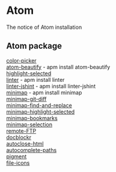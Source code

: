 # Atom
The notice of Atom installation

## Atom package
[color-picker] </br>
[atom-beautify] - apm install atom-beautify </br>
[highlight-selected] </br>
[linter] - apm install linter </br>
[linter-jshint] - apm install linter-jshint </br>
[minimap] - apm install minimap </br>
[minimap-git-diff] </br>
[minimap-find-and-replace] </br>
[minimap-highlight-selected] </br>
[minimap-bookmarks] </br>
[minimap-selection] </br>
[remote-FTP] </br>
[docblockr] </br>
[autoclose-html] </br>
[autocomplete-paths] </br>
[pigment] </br>
[file-icons] </br>

[color-picker]:https://atom.io/packages/color-picker
[atom-beautify]:https://atom.io/packages/atom-beautify
[highlight-selected]:https://atom.io/packages/highlight-selected
[linter]:https://atom.io/packages/linter
[linter-jshint]:https://atom.io/packages/linter-jshint
[minimap]:https://atom.io/packages/minimap
[minimap-git-diff]:https://atom.io/packages/minimap-git-diff
[minimap-find-and-replace]:https://atom.io/packages/minimap-find-and-replace
[minimap-highlight-selected]:https://atom.io/users/atom-minimap
[minimap-bookmarks]:https://atom.io/packages/minimap-bookmarks
[minimap-selection]:https://atom.io/packages/minimap-selection
[remote-FTP]:https://atom.io/packages/remote-ftp
[docblockr]:https://atom.io/packages/docblockr
[autoclose-html]:https://atom.io/packages/autoclose-html
[pigment]:https://atom.io/packages/pigment
[autocomplete-paths]:https://atom.io/packages/autocomplete-paths
[file-icons]:https://atom.io/packages/file-icons
